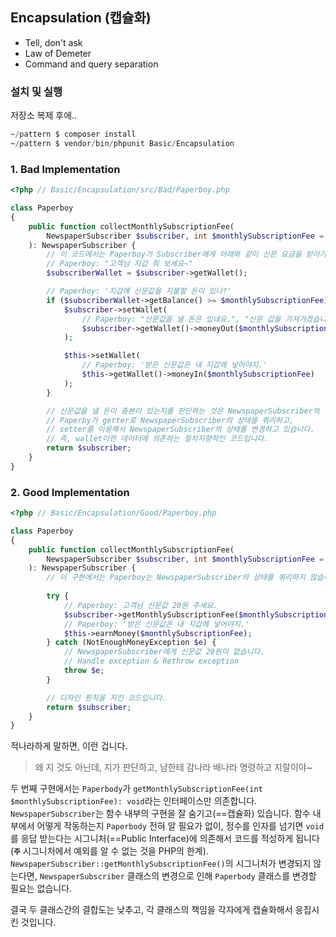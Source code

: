 ## Encapsulation (캡슐화)

- Tell, don't ask
- Law of Demeter
- Command and query separation

### 설치 및 실행

저장소 복제 후에..

```sql
~/pattern $ composer install
~/pattern $ vendor/bin/phpunit Basic/Encapsulation
```

### 1. Bad Implementation

```php
<?php // Basic/Encapsulation/src/Bad/Paperboy.php

class Paperboy
{
    public function collectMonthlySubscriptionFee(
        NewspaperSubscriber $subscriber, int $monthlySubscriptionFee = 20
    ): NewspaperSubscriber {
        // 이 코드에서는 Paperboy가 Subscriber에게 아래와 같이 신문 요금을 받아가는 격입니다.
        // Paperboy: "고객님 지갑 줘 보세요~"
        $subscriberWallet = $subscriber->getWallet();

        // Paperboy: '지갑에 신문값을 지불할 돈이 있나?'
        if ($subscriberWallet->getBalance() >= $monthlySubscriptionFee) {
            $subscriber->setWallet(
                // Paperboy: "신문값을 낼 돈은 있네요.", "신문 값을 가져가겠습니다~"
                $subscriber->getWallet()->moneyOut($monthlySubscriptionFee)
            );

            $this->setWallet(
                // Paperboy: '받은 신문값은 내 지갑에 넣어야지.'
                $this->getWallet()->moneyIn($monthlySubscriptionFee)
            );
        }

        // 신문값을 낼 돈이 충본이 있는지를 판단하는 것은 NewspaperSubscriber의 책임인데,
        // Paperby가 getter로 NewspaperSubscriber의 상태를 쿼리하고,
        // setter를 이용해서 NewspaperSubscriber의 상태를 변경하고 있습니다.
        // 즉, wallet이란 데이터에 의존하는 절차지향적인 코드입니다.
        return $subscriber;
    }
}
```

### 2. Good Implementation

```php
<?php // Basic/Encapsulation/Good/Paperboy.php

class Paperboy
{
    public function collectMonthlySubscriptionFee(
        NewspaperSubscriber $subscriber, int $monthlySubscriptionFee = 20
    ): NewspaperSubscriber {
        // 이 구현에서는 Paperboy는 NewspaperSubscriber의 상태를 쿼리하지 않습니다.
        
        try {
            // Paperboy: 고객님 신문값 20원 주세요.
            $subscriber->getMonthlySubscriptionFee($monthlySubscriptionFee);
            // Paperboy: '받은 신문값은 내 지갑에 넣어야지.'
            $this->earnMoney($monthlySubscriptionFee);
        } catch (NotEnoughMoneyException $e) {
            // NewspaperSubscriber에게 신문값 20원이 없습니다.
            // Handle exception & Rethrow exception
            throw $e;
        }

        // 디자인 원칙을 지킨 코드입니다.
        return $subscriber;
    }
}
```

적나라하게 말하면, 이런 겁니다.

> 왜 지 것도 아닌데, 지가 판단하고, 남한테 감나라 배나라 명령하고 지랄이야~

두 번째 구현에서는 `Paperbody`가 `getMonthlySubscriptionFee(int $monthlySubscriptionFee): void`라는 인터페이스만 의존합니다. `NewspaperSubscriber`는 함수 내부의 구현을 잘 숨기고(==캡슐화) 있습니다. 함수 내부에서 어떻게 작동하는지 `Paperbody` 전혀 알 필요가 없이, 정수를 인자를 넘기면 `void`를 응답 받는다는 시그니처(==Public Interface)에 의존해서 코드를 적성하게 됩니다(**`주`** 시그니처에서 예외를 알 수 없는 것을 PHP의 한계). `NewspaperSubscriber::getMonthlySubscriptionFee()`의 시그니처가 변경되지 않는다면, `NewspaperSubscriber` 클래스의 변경으로 인해 `Paperbody` 클래스를 변경할 필요는 없습니다.

결국 두 클래스간의 결합도는 낮추고, 각 클래스의 책임을 각자에게 캡슐화해서 응집시킨 것입니다.
